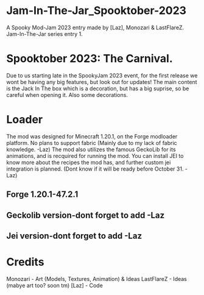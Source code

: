 # Jam-In-The-Jar_Spooktober-2023
A Spooky Mod-Jam 2023 entry made by [Laz], Monozari &amp; LastFlareZ. 
Jam-In-The-Jar series entry 1.

# Spooktober 2023: The Carnival.
Due to us starting late in the SpookyJam 2023 event, for the first release we wont be having any big features, but look out for updates!
The main content is the Jack In The box which is a decoration, but has a big suprise, so be careful when opening it.
Also some decorations.

# Loader
The mod was designed for Minecraft 1.20.1, on the Forge modloader platform. No plans to support fabric (Mainly due to my lack of fabric knowledge. -Laz)
The mod also utilizes the famous GeckoLib for its animations, and is recquired for running the mod.
You can install JEI to know more about the recipes the mod has, and further custom jei integration is planned. (Dont know if it will be ready before October 31. -Laz)
## Forge 1.20.1-47.2.1
## Geckolib version-dont forget to add -Laz
## Jei version-dont forget to add -Laz

# Credits
Monozari - Art (Models, Textures, Animation) & Ideas
LastFlareZ - Ideas (mabye art too? soon tm)
[Laz] - Code
